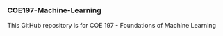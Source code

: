 ### COE197-Machine-Learning
This GitHub repository is for COE 197 - Foundations of Machine Learning
